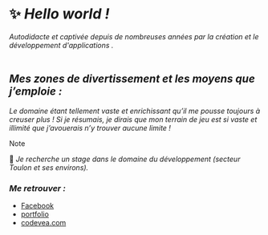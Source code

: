 # ✨ _Hello world !_
_Autodidacte et captivée depuis de nombreuses années par la création et le développement d'applications ._
<br>
<br>

##  _Mes zones de divertissement et les moyens que j’emploie :_ 
_Le domaine étant tellement vaste et enrichissant qu’il me pousse toujours à creuser plus ! Si je résumais, je dirais que mon terrain de jeu est si vaste et illimité que j’avouerais n’y trouver aucune limite !_

> [!NOTE]
> 📣 _Je recherche un stage dans le domaine du développement (secteur Toulon et ses environs)._

###  _Me retrouver :_ 

- [Facebook](https://www.facebook.com/codevea/) 
- [portfolio](https://www.portfolio-nathalie-vrecq.codevea.com/)  
- [codevea.com](https://www.codevea.com/)  
